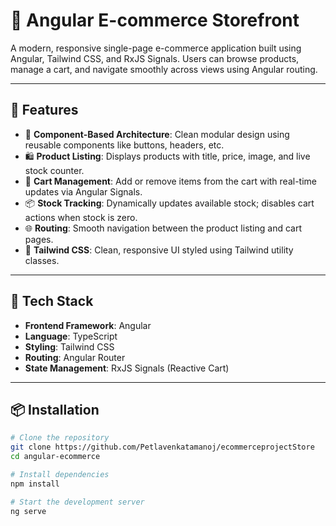 # 🛒 Angular E-commerce Storefront

A modern, responsive single-page e-commerce application built using Angular, Tailwind CSS, and RxJS Signals. Users can browse products, manage a cart, and navigate smoothly across views using Angular routing.

---

## 🚀 Features

- 🧱 **Component-Based Architecture**: Clean modular design using reusable components like buttons, headers, etc.
- 🛍️ **Product Listing**: Displays products with title, price, image, and live stock counter.
- 🛒 **Cart Management**: Add or remove items from the cart with real-time updates via Angular Signals.
- 📦 **Stock Tracking**: Dynamically updates available stock; disables cart actions when stock is zero.
- 🌐 **Routing**: Smooth navigation between the product listing and cart pages.
- 🎨 **Tailwind CSS**: Clean, responsive UI styled using Tailwind utility classes.

---

## 🧰 Tech Stack

- **Frontend Framework**: Angular
- **Language**: TypeScript
- **Styling**: Tailwind CSS
- **Routing**: Angular Router
- **State Management**: RxJS Signals (Reactive Cart)

---

## 📦 Installation

```bash
# Clone the repository
git clone https://github.com/Petlavenkatamanoj/ecommerceprojectStore
cd angular-ecommerce

# Install dependencies
npm install

# Start the development server
ng serve



